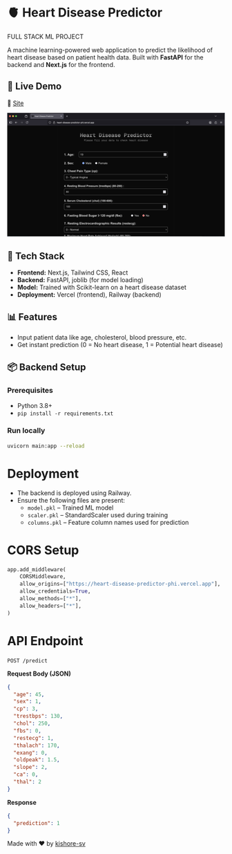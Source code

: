 # 🫀 Heart Disease Predictor

FULL STACK ML  PROJECT

A machine learning-powered web application to predict the likelihood of heart disease based on patient health data. Built with **FastAPI** for the backend and **Next.js** for the frontend.

## 🚀 Live Demo

🔗 [Site](https://heart-disease-predictor-phi.vercel.app)  

![Home Page](page.png)

## 🧠 Tech Stack

- **Frontend:** Next.js, Tailwind CSS, React
- **Backend:** FastAPI, joblib (for model loading)
- **Model:** Trained with Scikit-learn on a heart disease dataset
- **Deployment:** Vercel (frontend), Railway (backend)

## 📊 Features

- Input patient data like age, cholesterol, blood pressure, etc.
- Get instant prediction (0 = No heart disease, 1 = Potential heart disease)

## 📦 Backend Setup

### Prerequisites

- Python 3.8+
- `pip install -r requirements.txt`

### Run locally

```bash
uvicorn main:app --reload
```

# Deployment

- The backend is deployed using Railway.
- Ensure the following files are present:
    - `model.pkl` – Trained ML model
    - `scaler.pkl` – StandardScaler used during training
    - `columns.pkl` – Feature column names used for prediction

# CORS Setup

```py
app.add_middleware(
    CORSMiddleware,
    allow_origins=["https://heart-disease-predictor-phi.vercel.app"],
    allow_credentials=True,
    allow_methods=["*"],
    allow_headers=["*"],
)
```

#  API Endpoint

 `POST /predict`

**Request Body (JSON)**

```json
{
  "age": 45,
  "sex": 1,
  "cp": 3,
  "trestbps": 130,
  "chol": 250,
  "fbs": 0,
  "restecg": 1,
  "thalach": 170,
  "exang": 0,
  "oldpeak": 1.5,
  "slope": 2,
  "ca": 0,
  "thal": 2
}
```

**Response**

```json
{
  "prediction": 1
}
```

Made with ❤️ by [kishore-sv](github.com/kishore-sv)


